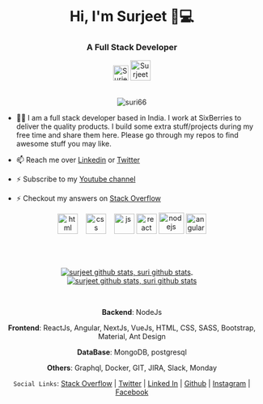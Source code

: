 <h1 align="center">Hi, I'm Surjeet 👋💻</h1>
<h3 align="center">A Full Stack Developer</h3>

<div align=center>
  <a href="https://www.linkedin.com/in/surjeet-bhadauriya-b26a1183/?originalSubdomain=in"><img src="https://cdn.worldvectorlogo.com/logos/linkedin-icon-2.svg" title="Linkedin" alt="Surjeet Bhadauriya Linkedin Account" width="30"/></a>
  <a href="https://twitter.com/i_am_surii"><img src="https://cdn.worldvectorlogo.com/logos/twitter-6.svg" title="Twitter" alt="Surjeet Bhadauriya Twitter Account" width="40"/></a>
  <br><br>
 <p><img src="https://komarev.com/ghpvc/?username=suri66" alt="suri66" /></p>
</div>


- 👨‍💻 I am a full stack developer based in India. I work at SixBerries to deliver the quality products. I build some extra stuff/projects during my free time and share them here. Please go through my repos to find awesome stuff you may like.

- 📫 Reach me over [Linkedin](https://www.linkedin.com/in/surjeet-bhadauriya-b26a1183/?originalSubdomain=in) or [Twitter](https://twitter.com/i_am_surii)

- ⚡ Subscribe to my [Youtube channel](https://www.youtube.com/channel/UCuZjuJzMLeJi3SW4qd8-Vlg)

- ⚡ Checkout my answers on [Stack Overflow](https://stackoverflow.com/users/5939058/surjeet-bhadauriya)
 

<p align="center">
  <img src="https://upload.wikimedia.org/wikipedia/commons/thumb/6/61/HTML5_logo_and_wordmark.svg/2048px-HTML5_logo_and_wordmark.svg.png" alt="html" width="auto" height="40">&nbsp;&nbsp;&nbsp;
  <img src='https://upload.wikimedia.org/wikipedia/commons/thumb/d/d5/CSS3_logo_and_wordmark.svg/1200px-CSS3_logo_and_wordmark.svg.png' alt="css" width="auto" height="40">&nbsp;&nbsp;&nbsp;
  <img src='https://upload.wikimedia.org/wikipedia/commons/6/6a/JavaScript-logo.png' height='40' width='auto' alt="js">
  <img src="https://upload.wikimedia.org/wikipedia/commons/thumb/a/a7/React-icon.svg/1280px-React-icon.svg.png" alt="react" width="auto" height="40"/>
  <img src="https://nodejs.org/static/images/logo.svg" alt="nodejs" width="50" height="42"/>
  <img src="https://angular.io/assets/images/logos/angular/angular.svg" alt="angular" width="40" height="40"/> 
 
</p>
 <br><br>

<p align="center">
 <a href="https://github.com/suri66/github-readme-stats">
   <img align="center" src="https://github-readme-stats.vercel.app/api/top-langs/?username=sadanandpai&theme=radical" alt="surjeet github stats, suri github stats"  />
 </a> &nbsp; &nbsp; &nbsp;
 <a href="https://github.com/suri66/github-readme-stats">
   <img align="center" src="https://github-readme-stats.vercel.app/api?username=suri66&show_icons=true&theme=radical&line_height=27" alt="surjeet github stats, suri github stats" />
 </a>
</p>

<br>

<div align="center">

**Backend**: NodeJs 

**Frontend**: ReactJs, Angular, NextJs, VueJs, HTML, CSS, SASS, Bootstrap, Material, Ant Design

**DataBase**: MongoDB, postgresql

**Others**: Graphql, Docker, GIT, JIRA, Slack, Monday

`Social Links`: [Stack Overflow][7] | [Twitter][2] | [Linked In][3] | [Github][4] | [Instagram][5] | [Facebook][6]
 
 </div>
  


  [1]: https://www.surjeetbhadauriya.com
  [2]: https://twitter.com/catchme822
  [3]: https://in.linkedin.com/in/surjeet-bhadauriya-b26a1183
  [4]: https://github.com/suri66
  [5]: https://www.instagram.com/beingsurjeet/
  [6]: https://www.facebook.com/surjeetsingh.bhadauriya
  [7]: https://stackoverflow.com/users/5939058/surjeet-bhadauriya?tab=profile
